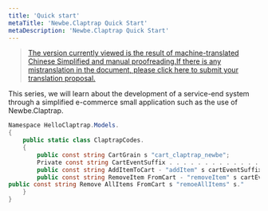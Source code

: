 ```yaml
---
title: 'Quick start'
metaTitle: 'Newbe.Claptrap Quick Start'
metaDescription: 'Newbe.Claptrap Quick Start'
---
```


> [The version currently viewed is the result of machine-translated Chinese Simplified and manual proofreading.If there is any mistranslation in the document, please click here to submit your translation proposal.](https://crwd.in/newbeclaptrap)

This series, we will learn about the development of a service-end system through a simplified e-commerce small application such as the use of Newbe.Claptrap.

```cs
Namespace HelloClaptrap.Models.
{
    public static class ClaptrapCodes.
    {
        public const string CartGrain s "cart_claptrap_newbe";
        Private const string CartEventSuffix . . . . . . . . . . . . . . . . . . . . . . . . . . . . . . . . . . . . . . . . . . . . . . . . . .
        public const string AddItemToCart - "addItem" s cartEventSuffix;
        public const string RemoveItem FromCart - "removeItem" s cartEventSuffix;
public const string Remove AllItems FromCart s "remoeAllItems" s."
    }
}
```

